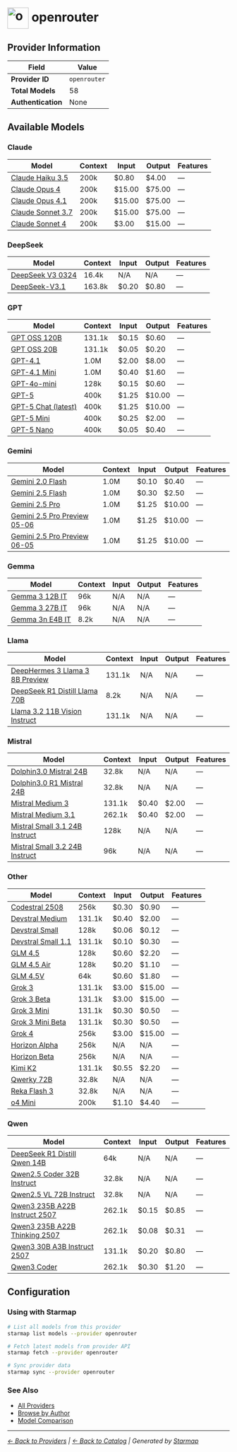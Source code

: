 # <img src="https://raw.githubusercontent.com/agentstation/starmap/master/internal/embedded/catalog/providers/openrouter/logo.svg" alt="openrouter logo" width="48" height="48" style="vertical-align: middle;"> openrouter
  
## Provider Information
  
| Field | Value |
|---------|---------|
| **Provider ID** | `openrouter` |
| **Total Models** | 58 |
| **Authentication** | None |

  
## Available Models
  
### Claude
  
| Model | Context | Input | Output | Features |
|---------|---------|---------|---------|---------|
| [Claude Haiku 3.5](./models/anthropic-claude-3.5-haiku.md) | 200k | $0.80 | $4.00 | — |
| [Claude Opus 4](./models/anthropic-claude-opus-4.md) | 200k | $15.00 | $75.00 | — |
| [Claude Opus 4.1](./models/anthropic-claude-opus-4.1.md) | 200k | $15.00 | $75.00 | — |
| [Claude Sonnet 3.7](./models/anthropic-claude-3.7-sonnet.md) | 200k | $15.00 | $75.00 | — |
| [Claude Sonnet 4](./models/anthropic-claude-sonnet-4.md) | 200k | $3.00 | $15.00 | — |

  
### DeepSeek
  
| Model | Context | Input | Output | Features |
|---------|---------|---------|---------|---------|
| [DeepSeek V3 0324](./models/deepseek-deepseek-chat-v3-0324.md) | 16.4k | N/A | N/A | — |
| [DeepSeek-V3.1](./models/deepseek-deepseek-chat-v3.1.md) | 163.8k | $0.20 | $0.80 | — |

  
### GPT
  
| Model | Context | Input | Output | Features |
|---------|---------|---------|---------|---------|
| [GPT OSS 120B](./models/openai-gpt-oss-120b.md) | 131.1k | $0.15 | $0.60 | — |
| [GPT OSS 20B](./models/openai-gpt-oss-20b.md) | 131.1k | $0.05 | $0.20 | — |
| [GPT-4.1](./models/openai-gpt-4.1.md) | 1.0M | $2.00 | $8.00 | — |
| [GPT-4.1 Mini](./models/openai-gpt-4.1-mini.md) | 1.0M | $0.40 | $1.60 | — |
| [GPT-4o-mini](./models/openai-gpt-4o-mini.md) | 128k | $0.15 | $0.60 | — |
| [GPT-5](./models/openai-gpt-5.md) | 400k | $1.25 | $10.00 | — |
| [GPT-5 Chat (latest)](./models/openai-gpt-5-chat.md) | 400k | $1.25 | $10.00 | — |
| [GPT-5 Mini](./models/openai-gpt-5-mini.md) | 400k | $0.25 | $2.00 | — |
| [GPT-5 Nano](./models/openai-gpt-5-nano.md) | 400k | $0.05 | $0.40 | — |

  
### Gemini
  
| Model | Context | Input | Output | Features |
|---------|---------|---------|---------|---------|
| [Gemini 2.0 Flash](./models/google-gemini-2.0-flash-001.md) | 1.0M | $0.10 | $0.40 | — |
| [Gemini 2.5 Flash](./models/google-gemini-2.5-flash.md) | 1.0M | $0.30 | $2.50 | — |
| [Gemini 2.5 Pro](./models/google-gemini-2.5-pro.md) | 1.0M | $1.25 | $10.00 | — |
| [Gemini 2.5 Pro Preview 05-06](./models/google-gemini-2.5-pro-preview-05-06.md) | 1.0M | $1.25 | $10.00 | — |
| [Gemini 2.5 Pro Preview 06-05](./models/google-gemini-2.5-pro-preview-06-05.md) | 1.0M | $1.25 | $10.00 | — |

  
### Gemma
  
| Model | Context | Input | Output | Features |
|---------|---------|---------|---------|---------|
| [Gemma 3 12B IT](./models/google-gemma-3-12b-it.md) | 96k | N/A | N/A | — |
| [Gemma 3 27B IT](./models/google-gemma-3-27b-it.md) | 96k | N/A | N/A | — |
| [Gemma 3n E4B IT](./models/google-gemma-3n-e4b-it.md) | 8.2k | N/A | N/A | — |

  
### Llama
  
| Model | Context | Input | Output | Features |
|---------|---------|---------|---------|---------|
| [DeepHermes 3 Llama 3 8B Preview](./models/nousresearch-deephermes-3-llama-3-8b-preview.md) | 131.1k | N/A | N/A | — |
| [DeepSeek R1 Distill Llama 70B](./models/deepseek-deepseek-r1-distill-llama-70b.md) | 8.2k | N/A | N/A | — |
| [Llama 3.2 11B Vision Instruct](./models/meta-llama-llama-3.2-11b-vision-instruct.md) | 131.1k | N/A | N/A | — |

  
### Mistral
  
| Model | Context | Input | Output | Features |
|---------|---------|---------|---------|---------|
| [Dolphin3.0 Mistral 24B](./models/cognitivecomputations-dolphin3.0-mistral-24b.md) | 32.8k | N/A | N/A | — |
| [Dolphin3.0 R1 Mistral 24B](./models/cognitivecomputations-dolphin3.0-r1-mistral-24b.md) | 32.8k | N/A | N/A | — |
| [Mistral Medium 3](./models/mistralai-mistral-medium-3.md) | 131.1k | $0.40 | $2.00 | — |
| [Mistral Medium 3.1](./models/mistralai-mistral-medium-3.1.md) | 262.1k | $0.40 | $2.00 | — |
| [Mistral Small 3.1 24B Instruct](./models/mistralai-mistral-small-3.1-24b-instruct.md) | 128k | N/A | N/A | — |
| [Mistral Small 3.2 24B Instruct](./models/mistralai-mistral-small-3.2-24b-instruct.md) | 96k | N/A | N/A | — |

  
### Other
  
| Model | Context | Input | Output | Features |
|---------|---------|---------|---------|---------|
| [Codestral 2508](./models/mistralai-codestral-2508.md) | 256k | $0.30 | $0.90 | — |
| [Devstral Medium](./models/mistralai-devstral-medium-2507.md) | 131.1k | $0.40 | $2.00 | — |
| [Devstral Small](./models/mistralai-devstral-small-2505.md) | 128k | $0.06 | $0.12 | — |
| [Devstral Small 1.1](./models/mistralai-devstral-small-2507.md) | 131.1k | $0.10 | $0.30 | — |
| [GLM 4.5](./models/z-ai-glm-4.5.md) | 128k | $0.60 | $2.20 | — |
| [GLM 4.5 Air](./models/z-ai-glm-4.5-air.md) | 128k | $0.20 | $1.10 | — |
| [GLM 4.5V](./models/z-ai-glm-4.5v.md) | 64k | $0.60 | $1.80 | — |
| [Grok 3](./models/x-ai-grok-3.md) | 131.1k | $3.00 | $15.00 | — |
| [Grok 3 Beta](./models/x-ai-grok-3-beta.md) | 131.1k | $3.00 | $15.00 | — |
| [Grok 3 Mini](./models/x-ai-grok-3-mini.md) | 131.1k | $0.30 | $0.50 | — |
| [Grok 3 Mini Beta](./models/x-ai-grok-3-mini-beta.md) | 131.1k | $0.30 | $0.50 | — |
| [Grok 4](./models/x-ai-grok-4.md) | 256k | $3.00 | $15.00 | — |
| [Horizon Alpha](./models/openrouter-horizon-alpha.md) | 256k | N/A | N/A | — |
| [Horizon Beta](./models/openrouter-horizon-beta.md) | 256k | N/A | N/A | — |
| [Kimi K2](./models/moonshotai-kimi-k2.md) | 131.1k | $0.55 | $2.20 | — |
| [Qwerky 72B](./models/featherless-qwerky-72b.md) | 32.8k | N/A | N/A | — |
| [Reka Flash 3](./models/rekaai-reka-flash-3.md) | 32.8k | N/A | N/A | — |
| [o4 Mini](./models/openai-o4-mini.md) | 200k | $1.10 | $4.40 | — |

  
### Qwen
  
| Model | Context | Input | Output | Features |
|---------|---------|---------|---------|---------|
| [DeepSeek R1 Distill Qwen 14B](./models/deepseek-deepseek-r1-distill-qwen-14b.md) | 64k | N/A | N/A | — |
| [Qwen2.5 Coder 32B Instruct](./models/qwen-qwen-2.5-coder-32b-instruct.md) | 32.8k | N/A | N/A | — |
| [Qwen2.5 VL 72B Instruct](./models/qwen-qwen2.5-vl-72b-instruct.md) | 32.8k | N/A | N/A | — |
| [Qwen3 235B A22B Instruct 2507](./models/qwen-qwen3-235b-a22b-07-25.md) | 262.1k | $0.15 | $0.85 | — |
| [Qwen3 235B A22B Thinking 2507](./models/qwen-qwen3-235b-a22b-thinking-2507.md) | 262.1k | $0.08 | $0.31 | — |
| [Qwen3 30B A3B Instruct 2507](./models/qwen-qwen3-30b-a3b-instruct-2507.md) | 131.1k | $0.20 | $0.80 | — |
| [Qwen3 Coder](./models/qwen-qwen3-coder.md) | 262.1k | $0.30 | $1.20 | — |

  
## Configuration
  
### Using with Starmap
  
```bash
# List all models from this provider
starmap list models --provider openrouter

# Fetch latest models from provider API
starmap fetch --provider openrouter

# Sync provider data
starmap sync --provider openrouter
```
  
### See Also

- [All Providers](../)
- [Browse by Author](../../authors/)
- [Model Comparison](../../models/)


  
---
_[← Back to Providers](../) | [← Back to Catalog](../../) | Generated by [Starmap](https://github.com/agentstation/starmap)_
